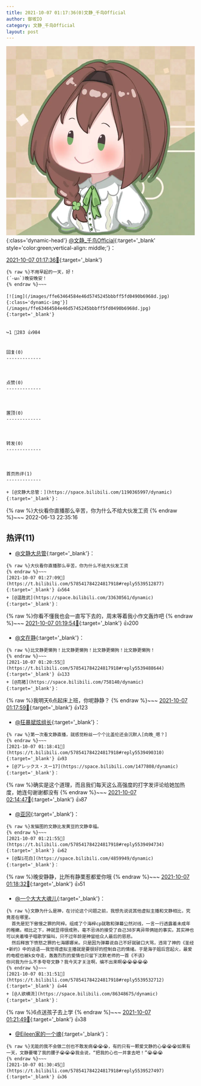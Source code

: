 ```yaml
---
title: 2021-10-07 01:17:36(0)文静_千鸟Official
author: 御坂IO
category: 文静_千鸟Official
layout: post
---
```


![img](/images/ac7482ed1b9a7f203dc68c0c4a77c488a27b108a.jpg){:class='dynamic-head'}
[@文静_千鸟Official](https://space.bilibili.com/667526012/dynamic){:target='_blank' style='color:green;vertical-align: middle;'}：

[2021-10-07 01:17:36🔗](https://t.bilibili.com/578541784224817918){:target='_blank'}

~~~
{% raw %}不用早起的一天，好！
(´-ωก`)晚安晚安！
{% endraw %}~~~

[![img](/images/ffe63464584e46d5745245bbbff5fd0490b6968d.jpg){:class='dynamic-img'}](/images/ffe63464584e46d5745245bbbff5fd0490b6968d.jpg){:target='_blank'}


↪️1 💬283 👍984


回复(0)
-------------



点赞(0)
-------------



置顶(0)
-------------



转发(0)
-------------



首页热评(1)
-------------

+ [@文静大总管：](https://space.bilibili.com/1190365997/dynamic){:target='_blank'}：
~~~
{% raw %}大伙看你直播那么辛苦，你为什么不给大伙发工资
{% endraw %}~~~
2022-06-13 22:35:16


热评(11)
-------------

+ [@文静大总管](https://space.bilibili.com/1190365997/dynamic){:target='_blank'}：
~~~
{% raw %}大伙看你直播那么辛苦，你为什么不给大伙发工资
{% endraw %}~~~
[2021-10-07 01:27:09🔗](https://t.bilibili.com/578541784224817918#reply5539512877){:target='_blank'} 👍564
+ [@温胜武](https://space.bilibili.com/33630561/dynamic){:target='_blank'}：
~~~
{% raw %}你看不懂我也会一直写下去的，周末等着我小作文轰炸吧
{% endraw %}~~~
[2021-10-07 01:19:54🔗](https://t.bilibili.com/578541784224817918#reply5539487274){:target='_blank'} 👍200
+ [@文在静](https://space.bilibili.com/5336308/dynamic){:target='_blank'}：
~~~
{% raw %}比文静更懒狗！比文静更懒狗！比文静更懒狗！比文静更懒狗！
{% endraw %}~~~
[2021-10-07 01:20:55🔗](https://t.bilibili.com/578541784224817918#reply5539488644){:target='_blank'} 👍133
+ [@亮猪](https://space.bilibili.com/758140/dynamic){:target='_blank'}：
~~~
{% raw %}我明天6点起床上班，你呢静静？
{% endraw %}~~~
[2021-10-07 01:17:59🔗](https://t.bilibili.com/578541784224817918#reply5539479365){:target='_blank'} 👍123
+ [@狂暴斌炫组长](https://space.bilibili.com/34175257/dynamic){:target='_blank'}：
~~~
{% raw %}第一次看文静直播，就感觉粉丝一个个比盖伦还会沉默人[向晚_嗯？]
{% endraw %}~~~
[2021-10-07 01:18:41🔗](https://t.bilibili.com/578541784224817918#reply5539490310){:target='_blank'} 👍93
+ [@アレックス・スー17](https://space.bilibili.com/1477808/dynamic){:target='_blank'}：
~~~
{% raw %}确实是这个道理，而且我们每天这么高强度的打字发评论给她加热度，她连句谢谢都没有
{% endraw %}~~~
[2021-10-07 02:14:47🔗](https://t.bilibili.com/578541784224817918#reply5539672834){:target='_blank'} 👍87
+ [@亚冈](https://space.bilibili.com/19122246/dynamic){:target='_blank'}：
~~~
{% raw %}发猫图的文静比发黄豆的文静幸福。
{% endraw %}~~~
[2021-10-07 01:21:55🔗](https://t.bilibili.com/578541784224817918#reply5539494734){:target='_blank'} 👍62
+ [@梨i花白](https://space.bilibili.com/4859949/dynamic){:target='_blank'}：
~~~
{% raw %}晚安静静，比所有静栗惹都爱你哦
{% endraw %}~~~
[2021-10-07 01:18:32🔗](https://t.bilibili.com/578541784224817918#reply5539485394){:target='_blank'} 👍51
+ [@一个大大大魂儿](https://space.bilibili.com/30307699/dynamic){:target='_blank'}：
~~~
{% raw %}文静为什么是神，在讨论这个问题之前，我想先说说其他虚拟主播和文静相比，究竟差在哪里。
  首先是犯下傲慢之罪的阿梓。组成了个海梓cp就敢和弹幕公然对线，一言一行透露着未成年的稚嫩。相比之下，神就显得很成熟，毫不忌讳的接受了自己38岁离异带俩娃的事实。其实神也可以夹着嗓子唱歌学猫叫，只不过年龄是神留给众人最后的慈悲。
  然后释放下愤怒之罪的七海娜娜米。只是因为弹幕说自己不好就破口大骂，违背了神的《圣经•新约》中的话语——我觉得虚拟主播就是要很好的控制自己的情绪。于是海子姐后宫起火，最爱的电棍也被k女夺走，轰轰烈烈的爱情也只留下沈默老师的一首《不该》
你问我为什么不多夸夸文静？我今天才关注啊，编不出来啊😭😭😭😭😭
{% endraw %}~~~
[2021-10-07 01:31:51🔗](https://t.bilibili.com/578541784224817918#reply5539532712){:target='_blank'} 👍44
+ [@人欲横流](https://space.bilibili.com/86348675/dynamic){:target='_blank'}：
~~~
{% raw %}6点送孩子去上学
{% endraw %}~~~
[2021-10-07 01:21:49🔗](https://t.bilibili.com/578541784224817918#reply5539494604){:target='_blank'} 👍38
+ [@Eileen家的一个魂](https://space.bilibili.com/34954873/dynamic){:target='_blank'}：
~~~
{% raw %}无能的我不会做二创也不敢发病😭😭😭，有的只有一颗爱文静的心😭😭😭如果有一天，文静要噶了我的腰子😭😭😭我会说，“把我的心也一并拿去吧！”😭😭😭
{% endraw %}~~~
[2021-10-07 01:30:45🔗](https://t.bilibili.com/578541784224817918#reply5539527497){:target='_blank'} 👍36



